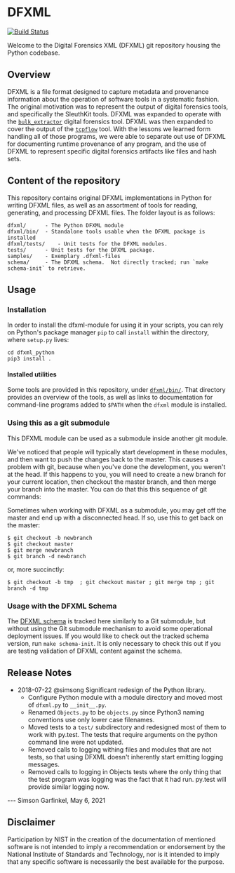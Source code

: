 # DFXML
[![Build Status](https://github.com/dfxml-working-group/dfxml_python/actions/workflows/continuous-integration.yml/badge.svg)](https://github.com/dfxml-working-group/dfxml_python/actions/workflows/continuous-integration.yml/)

Welcome to the Digital Forensics XML (DFXML) git repository housing the Python codebase.

## Overview
DFXML is a file format designed to capture metadata and provenance information about the operation of software tools in a systematic fashion. The original motivation was to represent the output of digital forensics tools, and specifically the SleuthKit tools. DFXML was expanded to operate with the [`bulk_extractor`](https://github.com/simsong/bulk_extractor) digital forensics tool. DFXML was then expanded to cover the output of the [`tcpflow`](https://github.com/simsong/tcpflow) tool. With the lessons we learned form handling all of those programs, we were able to separate out use of DFXML for documenting runtime provenance of any program, and the use of DFXML to represent specific digital forensics artifacts like files and hash sets.

## Content of the repository
This repository contains original DFXML implementations in Python for writing DFXML files, as well as an assortment of tools for reading, generating, and processing DFXML files. The folder layout is as follows:

```
dfxml/		- The Python DFXML module
dfxml/bin/	- Standalone tools usable when the DFXML package is installed
dfxml/tests/ 	- Unit tests for the DFXML modules.
tests/		- Unit tests for the DFXML package.
samples/	- Exemplary .dfxml-files
schema/		- The DFXML schema.  Not directly tracked; run `make schema-init` to retrieve.
```

## Usage

### Installation
In order to install the dfxml-module for using it in your scripts, you can rely on Python's package manager `pip` to call `install` within the directory, where `setup.py` lives:

```shell
cd dfxml_python
pip3 install .
```

#### Installed utilities
Some tools are provided in this repository, under [`dfxml/bin/`](dfxml/bin/).  That directory provides an overview of the tools, as well as links to documentation for command-line programs added to `$PATH` when the `dfxml` module is installed.

### Using this as a git submodule
This DFXML module can be used as a submodule inside another git module.

We've noticed that people will typically start development in these modules, and then want to push the changes back to the master. This causes a problem with git, because when you've done the development, you weren't at the head. If this happens to you, you will need to create a new branch for your current location, then checkout the master branch, and then merge your branch into the master. You can do that this this sequence of git commands:

Sometimes when working with DFXML as a submodule, you may get off the master and end up with a disconnected head. If so, use this to get back on the master:
```
$ git checkout -b newbranch
$ git checkout master
$ git merge newbranch
$ git branch -d newbranch
```

or, more succinctly:

```
$ git checkout -b tmp  ; git checkout master ; git merge tmp ; git branch -d tmp
```

### Usage with the DFXML Schema
The [DFXML schema](https://github.com/dfxml-working-group/dfxml_schema) is tracked here similarly to a Git submodule, but without using the Git submodule mechanism to avoid some operational deployment issues.  If you would like to check out the tracked schema version, run `make schema-init`.  It is only necessary to check this out if you are testing validation of DFXML content against the schema.

## Release Notes
- 2018-07-22 @simsong Significant redesign of the Python library.
  - Configure Python module with a module directory and moved most of `dfxml.py` to `__init__.py`.
  - Renamed `Objects.py` to be `objects.py` since Python3 naming conventions use only lower case filenames.
  - Moved tests to a `test/` subdirectory and redesigned most of them to work with py.test. The tests that require arguments on the python command line were not updated.
  - Removed calls to logging withing files and modules that are not tests, so that using DFXML doesn't inherently start emitting logging messages.
  - Removed calls to logging in Objects tests where the only thing that the test program was logging was the fact that it had run. py.test will provide similar logging now.

--- Simson Garfinkel, May 6, 2021

## Disclaimer
Participation by NIST in the creation of the documentation of mentioned software is not intended to imply a recommendation or endorsement by the National Institute of Standards and Technology, nor is it intended to imply that any specific software is necessarily the best available for the purpose.
